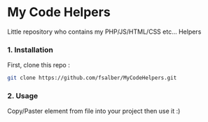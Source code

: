 # My Code Helpers

Little repository who contains my PHP/JS/HTML/CSS etc... Helpers

### 1. Installation

First, clone this repo :

```sh
git clone https://github.com/fsalber/MyCodeHelpers.git
```

### 2. Usage

Copy/Paster element from file into your project then use it :)